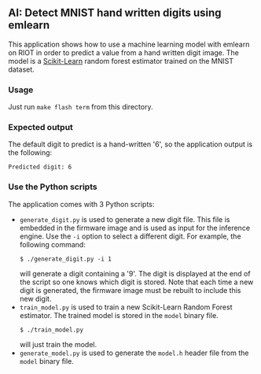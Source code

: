 ## AI: Detect MNIST hand written digits using emlearn

This application shows how to use a machine learning model with emlearn on RIOT
in order to predict a value from a hand written digit image.
The model is a [Scikit-Learn](https://scikit-learn.org) random forest estimator
trained on the MNIST dataset.

### Usage

Just run `make flash term` from this directory.

### Expected output

The default digit to predict is a hand-written '6', so the application output
is the following:

```
Predicted digit: 6
```

### Use the Python scripts

The application comes with 3 Python scripts:
- `generate_digit.py` is used to generate a new digit file. This file is
  embedded in the firmware image and is used as input for the inference engine.
  Use the `-i` option to select a different digit.
  For example, the following command:
  ```
  $ ./generate_digit.py -i 1
  ```
  will generate a digit containing a '9'.
  The digit is displayed at the end of the script so one knows which digit is
  stored.
  Note that each time a new digit is generated, the firmware image must be
  rebuilt to include this new digit.
- `train_model.py` is used to train a new Scikit-Learn Random Forest estimator.
  The trained model is stored in the `model` binary file.
  ```
  $ ./train_model.py
  ```
  will just train the model.
- `generate_model.py` is used to generate the `model.h` header file from the
  `model` binary file.
